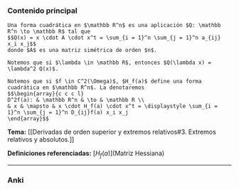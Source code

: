 ### Contenido principal

```ad-Formal
Una forma cuadrática en $\mathbb R^n$ es una aplicación $Q: \mathbb R^n \to \mathbb R$ tal que
$$Q(x) = x \cdot A \cdot x^t = \sum_{i = 1}^n \sum_{j = 1}^n a_{ij} x_i x_j$$
donde $A$ es una matriz simétrica de orden $n$.
```

```ad-note
Notemos que si $\lambda \in \mathbb R$, entonces $Q(\lambda x) = \lambda^2 Q(x)$.
```

```ad-note
Notemos que si $f \in C^2(\Omega)$, $H_f(a)$ define una forma cuadrática en $\mathbb R^n$. La denotaremos 
$$\begin{array}{c c c l}
D^2f(a): & \mathbb R^n & \to & \mathbb R \\
& x & \mapsto & x \cdot H_f(a) \cdot x^t = \displaystyle \sum_{i = 1}^n \sum_{j = 1}^n D_{ij}f(a) x_i x_j
\end{array}$$ 
```


**Tema:** [[Derivadas de orden superior y extremos relativos#3. Extremos relativos y absolutos.]]

**Definiciones referenciadas:** [$H_f(a)$](Matriz Hessiana)

---
### Anki
